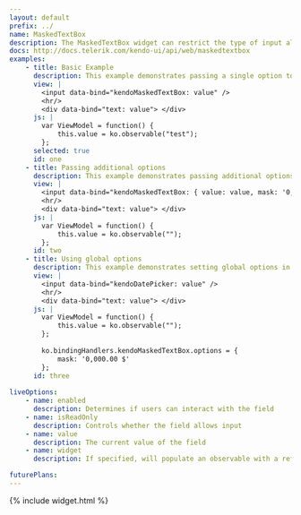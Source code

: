 ```yaml
---
layout: default
prefix: ../
name: MaskedTextBox
description: The MaskedTextBox widget can restrict the type of input allowed by a user.
docs: http://docs.telerik.com/kendo-ui/api/web/maskedtextbox
examples:
    - title: Basic Example
      description: This example demonstrates passing a single option to bind against the value of the MaskedTextBox widget.
      view: |
        <input data-bind="kendoMaskedTextBox: value" />
        <hr/>
        <div data-bind="text: value"> </div>
      js: |
        var ViewModel = function() {
            this.value = ko.observable("test");
        };
      selected: true
      id: one
    - title: Passing additional options
      description: This example demonstrates passing additional options in the data-bind attribute with *value* now being explicitly specified.
      view: |
        <input data-bind="kendoMaskedTextBox: { value: value, mask: '0,000.00 $' }" />
        <hr/>
        <div data-bind="text: value"> </div>
      js: |
        var ViewModel = function() {
            this.value = ko.observable("");
        };
      id: two
    - title: Using global options
      description: This example demonstrates setting global options in *ko.bindingHandlers.kendoMaskedTextBox.options*. This helps to simplify the markup for settings that can be used as a default for all instances of this widget.
      view: |
        <input data-bind="kendoDatePicker: value" />
        <hr/>
        <div data-bind="text: value"> </div>
      js: |
        var ViewModel = function() {
            this.value = ko.observable("");
        };
        
        ko.bindingHandlers.kendoMaskedTextBox.options = {
            mask: '0,000.00 $'
        };
      id: three
      
liveOptions:
    - name: enabled
      description: Determines if users can interact with the field
    - name: isReadOnly
      description: Controls whether the field allows input
    - name: value
      description: The current value of the field
    - name: widget
      description: If specified, will populate an observable with a reference to the actual widget

futurePlans:
---
```


{% include widget.html %}

